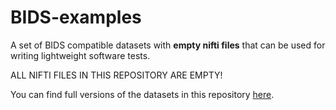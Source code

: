 # BIDS-examples
A set of BIDS compatible datasets with **empty nifti files** that can be used for writing lightweight software tests.

ALL NIFTI FILES IN THIS REPOSITORY ARE EMPTY!

You can find full versions of the datasets in this repository [here](https://drive.google.com/drive/u/0/folders/0B2JWN60ZLkgkMGlUY3B4MXZIZW8).


